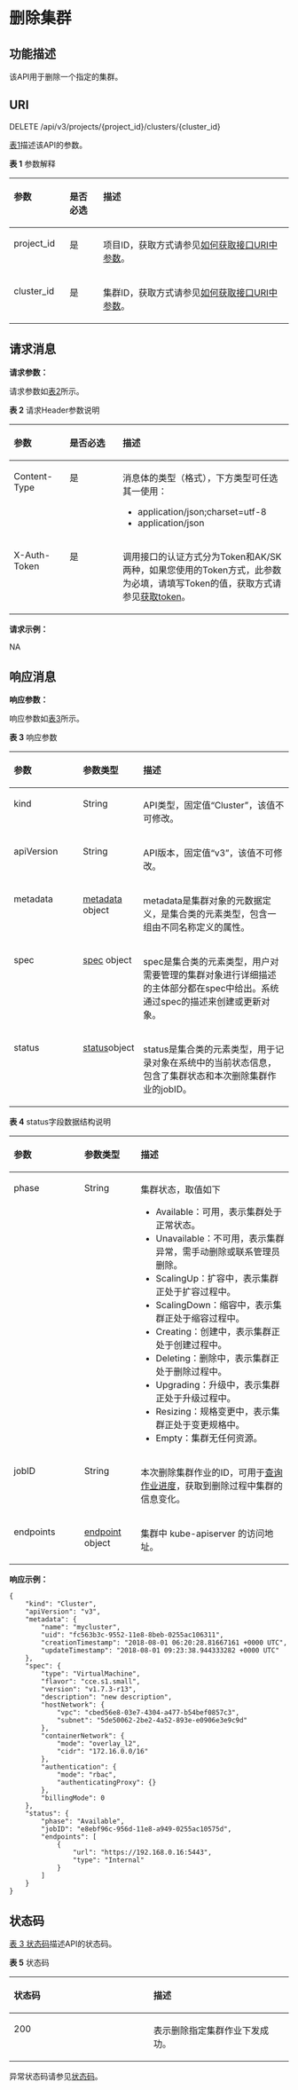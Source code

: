 # 删除集群<a name="cce_02_0241"></a>

## 功能描述<a name="section1686113493165"></a>

该API用于删除一个指定的集群。

## URI<a name="section8403243161416"></a>

DELETE /api/v3/projects/\{project\_id\}/clusters/\{cluster\_id\}

[表1](#table2027961241820)描述该API的参数。

**表 1**  参数解释

<a name="table2027961241820"></a>
<table><thead align="left"><tr id="row122809120186"><th class="cellrowborder" valign="top" width="20%" id="mcps1.2.4.1.1"><p id="p91421758131813"><a name="p91421758131813"></a><a name="p91421758131813"></a>参数</p>
</th>
<th class="cellrowborder" valign="top" width="12%" id="mcps1.2.4.1.2"><p id="p101421758131816"><a name="p101421758131816"></a><a name="p101421758131816"></a>是否必选</p>
</th>
<th class="cellrowborder" valign="top" width="68%" id="mcps1.2.4.1.3"><p id="p19143115818187"><a name="p19143115818187"></a><a name="p19143115818187"></a>描述</p>
</th>
</tr>
</thead>
<tbody><tr id="row32801312121810"><td class="cellrowborder" valign="top" width="20%" headers="mcps1.2.4.1.1 "><p id="p1714415589184"><a name="p1714415589184"></a><a name="p1714415589184"></a>project_id</p>
</td>
<td class="cellrowborder" valign="top" width="12%" headers="mcps1.2.4.1.2 "><p id="p814518580186"><a name="p814518580186"></a><a name="p814518580186"></a>是</p>
</td>
<td class="cellrowborder" valign="top" width="68%" headers="mcps1.2.4.1.3 "><p id="p5145175891811"><a name="p5145175891811"></a><a name="p5145175891811"></a>项目ID，获取方式请参见<a href="如何获取接口URI中参数.md">如何获取接口URI中参数</a>。</p>
</td>
</tr>
<tr id="row126417469411"><td class="cellrowborder" valign="top" width="20%" headers="mcps1.2.4.1.1 "><p id="p5642046194113"><a name="p5642046194113"></a><a name="p5642046194113"></a>cluster_id</p>
</td>
<td class="cellrowborder" valign="top" width="12%" headers="mcps1.2.4.1.2 "><p id="p146484634113"><a name="p146484634113"></a><a name="p146484634113"></a>是</p>
</td>
<td class="cellrowborder" valign="top" width="68%" headers="mcps1.2.4.1.3 "><p id="p664164613418"><a name="p664164613418"></a><a name="p664164613418"></a>集群ID，获取方式请参见<a href="如何获取接口URI中参数.md">如何获取接口URI中参数</a>。</p>
</td>
</tr>
</tbody>
</table>

## 请求消息<a name="section947084713911"></a>

**请求参数：**

请求参数如[表2](#table538113720514)所示。

**表 2**  请求Header参数说明

<a name="table538113720514"></a>
<table><thead align="left"><tr id="cce_02_0236_row55001954122614"><th class="cellrowborder" valign="top" width="20%" id="mcps1.2.4.1.1"><p id="cce_02_0236_p115009545264"><a name="cce_02_0236_p115009545264"></a><a name="cce_02_0236_p115009545264"></a>参数</p>
</th>
<th class="cellrowborder" valign="top" width="19%" id="mcps1.2.4.1.2"><p id="cce_02_0236_p175001547265"><a name="cce_02_0236_p175001547265"></a><a name="cce_02_0236_p175001547265"></a>是否必选</p>
</th>
<th class="cellrowborder" valign="top" width="61%" id="mcps1.2.4.1.3"><p id="cce_02_0236_p16500154162611"><a name="cce_02_0236_p16500154162611"></a><a name="cce_02_0236_p16500154162611"></a>描述</p>
</th>
</tr>
</thead>
<tbody><tr id="cce_02_0236_row199801811203412"><td class="cellrowborder" valign="top" width="20%" headers="mcps1.2.4.1.1 "><p id="cce_02_0236_p69808112344"><a name="cce_02_0236_p69808112344"></a><a name="cce_02_0236_p69808112344"></a>Content-Type</p>
</td>
<td class="cellrowborder" valign="top" width="19%" headers="mcps1.2.4.1.2 "><p id="cce_02_0236_p3980111103414"><a name="cce_02_0236_p3980111103414"></a><a name="cce_02_0236_p3980111103414"></a>是</p>
</td>
<td class="cellrowborder" valign="top" width="61%" headers="mcps1.2.4.1.3 "><p id="cce_02_0236_p169801011203416"><a name="cce_02_0236_p169801011203416"></a><a name="cce_02_0236_p169801011203416"></a>消息体的类型（格式），下方类型可任选其一使用：</p>
<a name="cce_02_0236_ul7385444163617"></a><a name="cce_02_0236_ul7385444163617"></a><ul id="cce_02_0236_ul7385444163617"><li>application/json;charset=utf-8</li><li>application/json</li></ul>
</td>
</tr>
<tr id="cce_02_0236_row3500125412260"><td class="cellrowborder" valign="top" width="20%" headers="mcps1.2.4.1.1 "><p id="cce_02_0236_p105001654202618"><a name="cce_02_0236_p105001654202618"></a><a name="cce_02_0236_p105001654202618"></a>X-Auth-Token</p>
</td>
<td class="cellrowborder" valign="top" width="19%" headers="mcps1.2.4.1.2 "><p id="cce_02_0236_p20500954182618"><a name="cce_02_0236_p20500954182618"></a><a name="cce_02_0236_p20500954182618"></a>是</p>
</td>
<td class="cellrowborder" valign="top" width="61%" headers="mcps1.2.4.1.3 "><p id="cce_02_0236_p1250055462618"><a name="cce_02_0236_p1250055462618"></a><a name="cce_02_0236_p1250055462618"></a>调用接口的认证方式分为Token和AK/SK两种，如果您使用的Token方式，此参数为必填，请填写Token的值，获取方式请参见<a href="认证鉴权.md#section2417768214391">获取token</a>。</p>
</td>
</tr>
</tbody>
</table>

**请求示例：**

NA

## 响应消息<a name="section61819725020"></a>

**响应参数：**

响应参数如[表3](#zh-cn_topic_0079616779_zh-cn_topic_0079614912_ref458774242)所示。

**表 3**  响应参数

<a name="zh-cn_topic_0079616779_zh-cn_topic_0079614912_ref458774242"></a>
<table><thead align="left"><tr id="zh-cn_topic_0079616779_zh-cn_topic_0079614912_row38450714"><th class="cellrowborder" valign="top" width="25%" id="mcps1.2.4.1.1"><p id="zh-cn_topic_0079616779_zh-cn_topic_0079614912_p27500114"><a name="zh-cn_topic_0079616779_zh-cn_topic_0079614912_p27500114"></a><a name="zh-cn_topic_0079616779_zh-cn_topic_0079614912_p27500114"></a>参数</p>
</th>
<th class="cellrowborder" valign="top" width="20%" id="mcps1.2.4.1.2"><p id="p1654581422214"><a name="p1654581422214"></a><a name="p1654581422214"></a>参数类型</p>
</th>
<th class="cellrowborder" valign="top" width="55.00000000000001%" id="mcps1.2.4.1.3"><p id="p125451914132219"><a name="p125451914132219"></a><a name="p125451914132219"></a>描述</p>
</th>
</tr>
</thead>
<tbody><tr id="zh-cn_topic_0079616779_zh-cn_topic_0079614912_row48220637"><td class="cellrowborder" valign="top" width="25%" headers="mcps1.2.4.1.1 "><p id="p108391536181311"><a name="p108391536181311"></a><a name="p108391536181311"></a>kind</p>
</td>
<td class="cellrowborder" valign="top" width="20%" headers="mcps1.2.4.1.2 "><p id="p1056311621716"><a name="p1056311621716"></a><a name="p1056311621716"></a>String</p>
</td>
<td class="cellrowborder" valign="top" width="55.00000000000001%" headers="mcps1.2.4.1.3 "><p id="p75781816181715"><a name="p75781816181715"></a><a name="p75781816181715"></a>API类型，固定值“Cluster”，该值不可修改。</p>
</td>
</tr>
<tr id="row1698782994313"><td class="cellrowborder" valign="top" width="25%" headers="mcps1.2.4.1.1 "><p id="p1785493610136"><a name="p1785493610136"></a><a name="p1785493610136"></a>apiVersion</p>
</td>
<td class="cellrowborder" valign="top" width="20%" headers="mcps1.2.4.1.2 "><p id="p757801610179"><a name="p757801610179"></a><a name="p757801610179"></a>String</p>
</td>
<td class="cellrowborder" valign="top" width="55.00000000000001%" headers="mcps1.2.4.1.3 "><p id="p12578616151718"><a name="p12578616151718"></a><a name="p12578616151718"></a>API版本，固定值“v3”，该值不可修改。</p>
</td>
</tr>
<tr id="zh-cn_topic_0079616779_zh-cn_topic_0079614912_row28135397"><td class="cellrowborder" valign="top" width="25%" headers="mcps1.2.4.1.1 "><p id="p1185493615135"><a name="p1185493615135"></a><a name="p1185493615135"></a>metadata</p>
</td>
<td class="cellrowborder" valign="top" width="20%" headers="mcps1.2.4.1.2 "><p id="p11393144011425"><a name="p11393144011425"></a><a name="p11393144011425"></a><a href="创建集群.md#table669019286188">metadata</a> object</p>
</td>
<td class="cellrowborder" valign="top" width="55.00000000000001%" headers="mcps1.2.4.1.3 "><p id="p10343195011177"><a name="p10343195011177"></a><a name="p10343195011177"></a>metadata是集群对象的元数据定义，是集合类的元素类型，包含一组由不同名称定义的属性。</p>
</td>
</tr>
<tr id="row125326326151"><td class="cellrowborder" valign="top" width="25%" headers="mcps1.2.4.1.1 "><p id="p6532732161518"><a name="p6532732161518"></a><a name="p6532732161518"></a>spec</p>
</td>
<td class="cellrowborder" valign="top" width="20%" headers="mcps1.2.4.1.2 "><p id="p1334385071712"><a name="p1334385071712"></a><a name="p1334385071712"></a><a href="创建集群.md#table195921039143517">spec</a> object</p>
</td>
<td class="cellrowborder" valign="top" width="55.00000000000001%" headers="mcps1.2.4.1.3 "><p id="p173598507179"><a name="p173598507179"></a><a name="p173598507179"></a>spec是集合类的元素类型，用户对需要管理的集群对象进行详细描述的主体部分都在spec中给出。系统通过spec的描述来创建或更新对象。</p>
</td>
</tr>
<tr id="row22041436171514"><td class="cellrowborder" valign="top" width="25%" headers="mcps1.2.4.1.1 "><p id="p15204203610152"><a name="p15204203610152"></a><a name="p15204203610152"></a>status</p>
</td>
<td class="cellrowborder" valign="top" width="20%" headers="mcps1.2.4.1.2 "><p id="p1920413611513"><a name="p1920413611513"></a><a name="p1920413611513"></a><a href="#table6749834132215">status</a>object</p>
</td>
<td class="cellrowborder" valign="top" width="55.00000000000001%" headers="mcps1.2.4.1.3 "><p id="p9204133661512"><a name="p9204133661512"></a><a name="p9204133661512"></a>status是集合类的元素类型，用于记录对象在系统中的当前状态信息，包含了集群状态和本次删除集群作业的jobID。</p>
</td>
</tr>
</tbody>
</table>

**表 4**  status字段数据结构说明

<a name="table6749834132215"></a>
<table><thead align="left"><tr id="row14749534122218"><th class="cellrowborder" valign="top" width="25.252525252525253%" id="mcps1.2.4.1.1"><p id="p37490340223"><a name="p37490340223"></a><a name="p37490340223"></a>参数</p>
</th>
<th class="cellrowborder" valign="top" width="20.202020202020204%" id="mcps1.2.4.1.2"><p id="p7749734112218"><a name="p7749734112218"></a><a name="p7749734112218"></a>参数类型</p>
</th>
<th class="cellrowborder" valign="top" width="54.545454545454554%" id="mcps1.2.4.1.3"><p id="p67491034152211"><a name="p67491034152211"></a><a name="p67491034152211"></a>描述</p>
</th>
</tr>
</thead>
<tbody><tr id="row1749834132213"><td class="cellrowborder" valign="top" width="25.252525252525253%" headers="mcps1.2.4.1.1 "><p id="p16749153410220"><a name="p16749153410220"></a><a name="p16749153410220"></a>phase</p>
</td>
<td class="cellrowborder" valign="top" width="20.202020202020204%" headers="mcps1.2.4.1.2 "><p id="p4749193482216"><a name="p4749193482216"></a><a name="p4749193482216"></a>String</p>
</td>
<td class="cellrowborder" valign="top" width="54.545454545454554%" headers="mcps1.2.4.1.3 "><p id="p19996100113820"><a name="p19996100113820"></a><a name="p19996100113820"></a>集群状态，取值如下</p>
<a name="ul954920813385"></a><a name="ul954920813385"></a><ul id="ul954920813385"><li>Available：可用，表示集群处于正常状态。</li><li>Unavailable：不可用，表示集群异常，需手动删除或联系管理员删除。</li><li>ScalingUp：扩容中，表示集群正处于扩容过程中。</li><li>ScalingDown：缩容中，表示集群正处于缩容过程中。</li><li>Creating：创建中，表示集群正处于创建过程中。</li><li>Deleting：删除中，表示集群正处于删除过程中。</li><li>Upgrading：升级中，表示集群正处于升级过程中。</li><li>Resizing：规格变更中，表示集群正处于变更规格中。</li><li>Empty：集群无任何资源。</li></ul>
</td>
</tr>
<tr id="row77494342221"><td class="cellrowborder" valign="top" width="25.252525252525253%" headers="mcps1.2.4.1.1 "><p id="p6749143432216"><a name="p6749143432216"></a><a name="p6749143432216"></a>jobID</p>
</td>
<td class="cellrowborder" valign="top" width="20.202020202020204%" headers="mcps1.2.4.1.2 "><p id="p117745018256"><a name="p117745018256"></a><a name="p117745018256"></a>String</p>
</td>
<td class="cellrowborder" valign="top" width="54.545454545454554%" headers="mcps1.2.4.1.3 "><p id="p1774918349229"><a name="p1774918349229"></a><a name="p1774918349229"></a>本次删除集群作业的ID，可用于<a href="获取任务信息.md">查询作业进度</a>，获取到删除过程中集群的信息变化。</p>
</td>
</tr>
<tr id="row123232426377"><td class="cellrowborder" valign="top" width="25.252525252525253%" headers="mcps1.2.4.1.1 "><p id="p1932314233717"><a name="p1932314233717"></a><a name="p1932314233717"></a>endpoints</p>
</td>
<td class="cellrowborder" valign="top" width="20.202020202020204%" headers="mcps1.2.4.1.2 "><p id="p193231042133714"><a name="p193231042133714"></a><a name="p193231042133714"></a><a href="获取指定的集群.md#table1797463610294">endpoint</a> object</p>
</td>
<td class="cellrowborder" valign="top" width="54.545454545454554%" headers="mcps1.2.4.1.3 "><p id="p03238425371"><a name="p03238425371"></a><a name="p03238425371"></a>集群中 kube-apiserver 的访问地址。</p>
</td>
</tr>
</tbody>
</table>

**响应示例：**

```
{
    "kind": "Cluster",
    "apiVersion": "v3",
    "metadata": {
        "name": "mycluster",
        "uid": "fc563b3c-9552-11e8-8beb-0255ac106311",
        "creationTimestamp": "2018-08-01 06:20:28.81667161 +0000 UTC",
        "updateTimestamp": "2018-08-01 09:23:38.944333282 +0000 UTC"
    },
    "spec": {
        "type": "VirtualMachine",
        "flavor": "cce.s1.small",
        "version": "v1.7.3-r13",
        "description": "new description",
        "hostNetwork": {
            "vpc": "cbed56e8-03e7-4304-a477-b54bef0857c3",
            "subnet": "5de50062-2be2-4a52-893e-e0906e3e9c9d"
        },
        "containerNetwork": {
            "mode": "overlay_l2",
            "cidr": "172.16.0.0/16"
        },
        "authentication": {
            "mode": "rbac",
            "authenticatingProxy": {}
        },
        "billingMode": 0
    },
    "status": {
        "phase": "Available",
        "jobID": "e8ebf96c-956d-11e8-a949-0255ac10575d",
        "endpoints": [
            {
                "url": "https://192.168.0.16:5443",
                "type": "Internal"
            }
        ]
    }
}
```

## 状态码<a name="s50f1049a6a4d404c895cf636eb8f3bf1"></a>

[表 3 状态码](#zh-cn_topic_0079614900_table46761928)描述API的状态码。

**表 5**  状态码

<a name="zh-cn_topic_0079614900_table46761928"></a>
<table><thead align="left"><tr id="zh-cn_topic_0079614900_row33254664"><th class="cellrowborder" valign="top" width="50%" id="mcps1.2.3.1.1"><p id="p55616028205955"><a name="p55616028205955"></a><a name="p55616028205955"></a>状态码</p>
</th>
<th class="cellrowborder" valign="top" width="50%" id="mcps1.2.3.1.2"><p id="p8604418205955"><a name="p8604418205955"></a><a name="p8604418205955"></a>描述</p>
</th>
</tr>
</thead>
<tbody><tr id="zh-cn_topic_0079614900_row41084259"><td class="cellrowborder" valign="top" width="50%" headers="mcps1.2.3.1.1 "><p id="zh-cn_topic_0079614900_p39490674"><a name="zh-cn_topic_0079614900_p39490674"></a><a name="zh-cn_topic_0079614900_p39490674"></a>200</p>
</td>
<td class="cellrowborder" valign="top" width="50%" headers="mcps1.2.3.1.2 "><p id="zh-cn_topic_0079614900_p44628050"><a name="zh-cn_topic_0079614900_p44628050"></a><a name="zh-cn_topic_0079614900_p44628050"></a>表示删除指定集群作业下发成功。</p>
</td>
</tr>
</tbody>
</table>

异常状态码请参见[状态码](状态码.md)。

